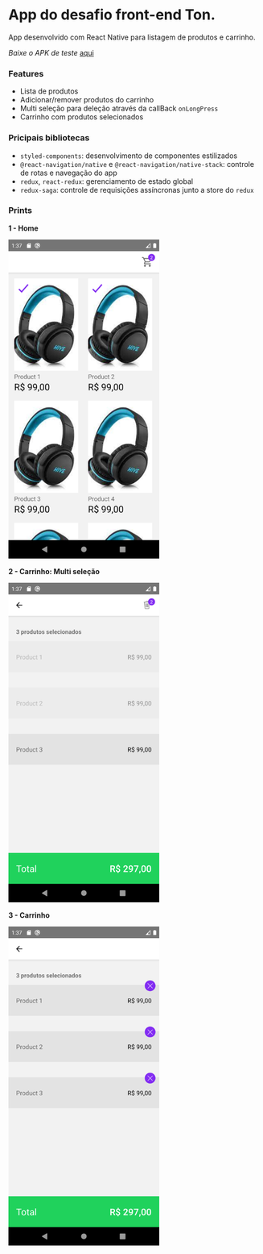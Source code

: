 # App do desafio front-end Ton.

App desenvolvido com React Native para listagem de produtos e carrinho.

_Baixe o APK de teste_ [aqui](app-release.apk)

### Features

- Lista de produtos
- Adicionar/remover produtos do carrinho
- Multi seleção para deleção através da callBack `onLongPress`
- Carrinho com produtos selecionados

### Pricipais bibliotecas

- `styled-components`: desenvolvimento de componentes estilizados
- `@react-navigation/native` e `@react-navigation/native-stack`: controle de rotas e navegação do app
- `redux`, `react-redux`: gerenciamento de estado global
- `redux-saga`: controle de requisições assíncronas junto a store do `redux`

### Prints

**1 - Home**

<img src="prints/home.png" width="300"/>

**2 - Carrinho: Multi seleção**

<img src="prints/cart_1.png" width="300"/>

**3 - Carrinho**

<img src="prints/cart_2.png" width="300"/>
